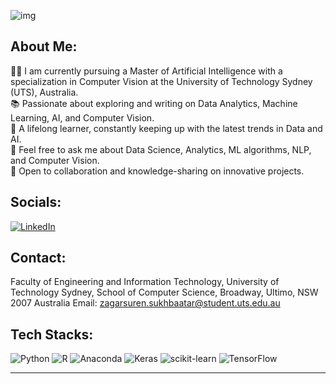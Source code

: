 ![img](https://i.imgur.com/YxrrJVb.png)
<br> 
## About Me:
👨‍🎓 I am currently pursuing a Master of Artificial Intelligence with a specialization in Computer Vision at the University of Technology Sydney (UTS), Australia. <br> 
📚 Passionate about exploring and writing on Data Analytics, Machine Learning, AI, and Computer Vision. <br> 
🌱 A lifelong learner, constantly keeping up with the latest trends in Data and AI.<br> 
💬 Feel free to ask me about Data Science, Analytics, ML algorithms, NLP, and Computer Vision.<br> 
🤝 Open to collaboration and knowledge-sharing on innovative projects.

## Socials:
[![LinkedIn](https://img.shields.io/badge/LinkedIn-%230077B5.svg?logo=linkedin&logoColor=white)](https://www.linkedin.com/in/zagarsuren/)

## Contact:
Faculty of Engineering and Information Technology,
University of Technology Sydney,
School of Computer Science,
Broadway, Ultimo, NSW 2007 Australia
Email: [zagarsuren.sukhbaatar@student.uts.edu.au](zagarsuren.sukhbaatar@student.uts.edu.au)

## Tech Stacks:
![Python](https://img.shields.io/badge/python-3670A0?style=for-the-badge&logo=python&logoColor=ffdd54) ![R](https://img.shields.io/badge/r-%23276DC3.svg?style=for-the-badge&logo=r&logoColor=white) ![Anaconda](https://img.shields.io/badge/Anaconda-%2344A833.svg?style=for-the-badge&logo=anaconda&logoColor=white) ![Keras](https://img.shields.io/badge/Keras-%23D00000.svg?style=for-the-badge&logo=Keras&logoColor=white) ![scikit-learn](https://img.shields.io/badge/scikit--learn-%23F7931E.svg?style=for-the-badge&logo=scikit-learn&logoColor=white) ![TensorFlow](https://img.shields.io/badge/TensorFlow-%23FF6F00.svg?style=for-the-badge&logo=TensorFlow&logoColor=white)

---

<!--
**zagarsuren/zagarsuren** is a ✨ _special_ ✨ repository because its `README.md` (this file) appears on your GitHub profile.

Here are some ideas to get you started:

- 🔭 I’m currently working on ...
- 🌱 I’m currently learning ...
- 👯 I’m looking to collaborate on ...
- 🤔 I’m looking for help with ...
- 💬 Ask me about ...
- 📫 How to reach me: ...
- 😄 Pronouns: ...
- ⚡ Fun fact: ...
-->